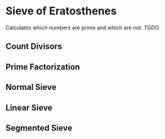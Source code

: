 # Sieve of Eratosthenes

Calculates which numbers are prime and which are not. _TODO_

## Count Divisors

## Prime Factorization

## Normal Sieve

## Linear Sieve

## Segmented Sieve
